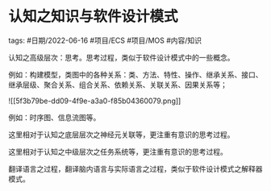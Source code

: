 # 认知之知识与软件设计模式


tags: #日期/2022-06-16 #项目/ECS #项目/MOS #内容/知识  


认知之高级层次：思考。思考过程，类似于软件设计模式中的一些概念。

例如：构建模型，类图中的各种关系：类、方法、特性、操作、继承关系、接口、继承层级、聚合关系、组合关系、依赖关系、关联关系、因果关系等；

![[5f3b79be-dd09-4f9e-a3a0-f85b04360079.png]]

例如：时序图、信息流图等。



这里相对于认知之底层层次之神经元关联等，更注重有意识的思考过程。

这里相对于认知之中级层次之任务系统等，更注重有意识的思考过程。

翻译语言之过程，翻译脑内语言与实际语言之过程，类似于软件设计模式之解释器模式。


